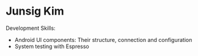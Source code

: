 # Junsig Kim

Development Skills:

-   Android UI components: Their structure, connection and configuration
-   System testing with Espresso